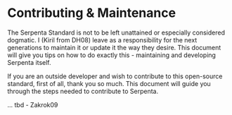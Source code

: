 # Contributing &amp; Maintenance

The Serpenta Standard is not to be left unattained or especially considered dogmatic. I (Kiril from DH08) leave as a
responsibility for the next generations to maintain it or update it the way they desire. This document will give you
tips on how to do exactly this - maintaining and developing Serpenta itself.

If you are an outside developer and wish to contribute to this open-source standard, first of all, thank you so much.
This document will guide you through the steps needed to contribute to Serpenta.

... tbd - Zakrok09
